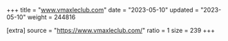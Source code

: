 +++
title = "www.vmaxleclub.com"
date = "2023-05-10"
updated = "2023-05-10"
weight = 244816

[extra]
source = "https://www.vmaxleclub.com/"
ratio = 1
size = 239
+++
